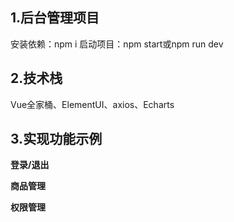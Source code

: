 ## 1.后台管理项目   
安装依赖：npm i 启动项目：npm start或npm run dev

## 2.技术栈  
Vue全家桶、ElementUI、axios、Echarts

## 3.实现功能示例  
**登录/退出**  

**商品管理**  

**权限管理**  





